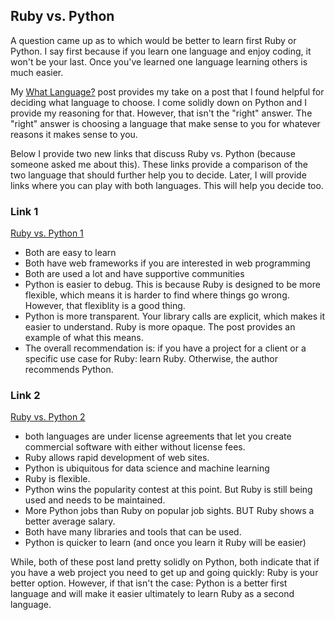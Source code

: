 ## Ruby vs. Python

A question came up as to which would be better to learn first Ruby or Python. I say first because if you learn one language and enjoy coding, it won't be your last. Once you've learned one language learning others is much easier.

My [What Language?](https://AnneoftheArk.github.io/my_thoughts/What_language.html) post provides my take on a post that I found helpful for deciding what language to choose. I come solidly down on Python and I provide my reasoning for that. However, that isn't the "right" answer. The "right" answer is choosing a language that make sense to you for whatever reasons it makes sense to you. 

Below I provide two new links that discuss Ruby vs. Python (because someone asked me about this). These links provide a comparison of the two language that should further help you to decide. Later, I will provide links where you can play with both languages. This will help you decide too.

### Link 1
[Ruby vs. Python 1](https://learn.onemonth.com/ruby-vs-python/)

* Both are easy to learn
* Both have web frameworks if you are interested in web programming
* Both are used a lot and have supportive communities
* Python is easier to debug. This is because Ruby is designed to be more flexible, which means it is harder to find where things go wrong.  However, that flexiblity is a good thing.
* Python is more transparent. Your library calls are explicit, which makes it easier to understand. Ruby is more opaque. The post provides an example of what this means.
* The overall recommendation is: if you have a project for a client or a specific use case for Ruby: learn Ruby. Otherwise, the author recommends Python.

### Link 2
[Ruby vs. Python 2](https://stackify.com/ruby-vs-python/)

* both languages are under license agreements that let you create commercial software with either without license fees.
* Ruby allows rapid development of web sites.
* Python is ubiquitous for data science and machine learning
* Ruby is flexible.
* Python wins the popularity contest at this point. But Ruby is still being used and needs to be maintained.
* More Python jobs than Ruby on popular job sights. BUT Ruby shows a better average salary.
* Both have many libraries and tools that can be used.
* Python is quicker to learn (and once you learn it Ruby will be easier)

While, both of these post land pretty solidly on Python, both indicate that if you have a web project you need to get up and going quickly: Ruby is your better option. However, if that isn't the case: Python is a better first language and will make it easier ultimately to learn Ruby as a second language. 